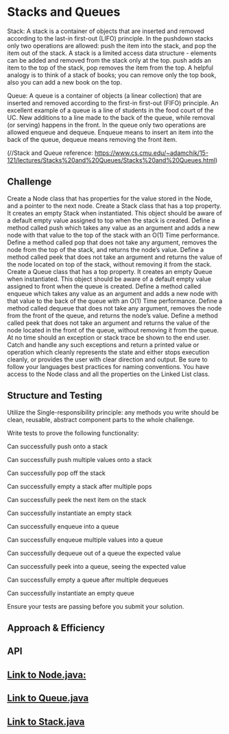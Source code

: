 # Stacks and Queues

Stack:
A stack is a container of objects that are inserted and removed according to the last-in first-out (LIFO) principle. 
In the pushdown stacks only two operations are allowed: push the item into the stack, and pop the item out of the stack. 
A stack is a limited access data structure - elements can be added and removed from the stack only at the top. push adds an item to the top of the stack, pop removes the item from the top.
A helpful analogy is to think of a stack of books; you can remove only the top book, also you can add a new book on the top.

Queue: 
A queue is a container of objects (a linear collection) that are inserted and removed according to the first-in first-out (FIFO) principle. 
An excellent example of a queue is a line of students in the food court of the UC. 
New additions to a line made to the back of the queue, while removal (or serving) happens in the front. 
In the queue only two operations are allowed enqueue and dequeue.
Enqueue means to insert an item into the back of the queue, dequeue means removing the front item. 

(//Stack and Queue reference: https://www.cs.cmu.edu/~adamchik/15-121/lectures/Stacks%20and%20Queues/Stacks%20and%20Queues.html)


## Challenge
Create a Node class that has properties for the value stored in the Node, and a pointer to the next node.
Create a Stack class that has a top property. It creates an empty Stack when instantiated.
This object should be aware of a default empty value assigned to top when the stack is created.
Define a method called push which takes any value as an argument and adds a new node with that value to the top of the stack with an O(1) Time performance.
Define a method called pop that does not take any argument, removes the node from the top of the stack, and returns the node’s value.
Define a method called peek that does not take an argument and returns the value of the node located on top of the stack, without removing it from the stack.
Create a Queue class that has a top property. It creates an empty Queue when instantiated.
This object should be aware of a default empty value assigned to front when the queue is created.
Define a method called enqueue which takes any value as an argument and adds a new node with that value to the back of the queue with an O(1) Time performance.
Define a method called dequeue that does not take any argument, removes the node from the front of the queue, and returns the node’s value.
Define a method called peek that does not take an argument and returns the value of the node located in the front of the queue, without removing it from the queue.
At no time should an exception or stack trace be shown to the end user. Catch and handle any such exceptions and return a printed value or operation which cleanly represents the state and either stops execution cleanly, or provides the user with clear direction and output.
Be sure to follow your languages best practices for naming conventions.
You have access to the Node class and all the properties on the Linked List class.

## Structure and Testing
Utilize the Single-responsibility principle: any methods you write should be clean, reusable, abstract component parts to the whole challenge. 


Write tests to prove the following functionality:

Can successfully push onto a stack

Can successfully push multiple values onto a stack

Can successfully pop off the stack

Can successfully empty a stack after multiple pops

Can successfully peek the next item on the stack

Can successfully instantiate an empty stack

Can successfully enqueue into a queue

Can successfully enqueue multiple values into a queue

Can successfully dequeue out of a queue the expected value

Can successfully peek into a queue, seeing the expected value

Can successfully empty a queue after multiple dequeues

Can successfully instantiate an empty queue

Ensure your tests are passing before you submit your solution.

## Approach & Efficiency
<!-- What approach did you take? Why? What is the Big O space/time for this approach? -->

## API
<!-- Description of each method publicly available to your Stack and Queue-->

## [Link to Node.java:](https://github.com/sadhikari07/data-structures-and-algorithms/blob/master/java401_code_challenges/src/main/java/java401_code_challenges/stack_and_queue/Node.java)

## [Link to Queue.java](https://github.com/sadhikari07/data-structures-and-algorithms/blob/master/java401_code_challenges/src/main/java/java401_code_challenges/stack_and_queue/Queue.java)

## [Link to Stack.java](https://github.com/sadhikari07/data-structures-and-algorithms/blob/master/java401_code_challenges/src/main/java/java401_code_challenges/stack_and_queue/Stack.java)
